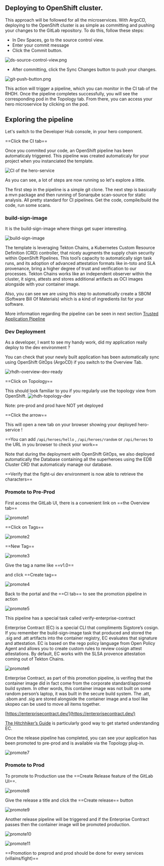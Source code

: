 ## Deploying to OpenShift cluster.

This approach will be followed for all the microservices.
With ArgoCD, deploying to the OpenShift cluster is as simple as committing and pushing your changes to the GitLab repository. 
To do this, follow these steps:

* In Dev Spaces, go to the source control view.
* Enter your commit message
* Click the Commit button.

![ds-source-control-view.png](images/ds-source-control-view.png)

* After committing, click the Sync Changes button to push your changes.

![git-push-button.png](images%2Fgit-push-button.png)

This action will trigger a pipeline, which you can monitor in the CI tab of the RHDH.
Once the pipeline completes successfully, you will see the corresponding pod in the Topology tab. 
From there, you can access your hero microservice by clicking on the pod.

## Exploring the pipeline

Let's switch to the Developer Hub console, in your hero component.

==Click the CI tab==

Once you commited your code, an OpenShift pipeline has been automaticaly triggered.
This pipeline was created automaticaly for your project when you instanciated the template.

![CI of the hero-service](images/rhdh-cicd.png)

As you can see, a lot of steps are now running so let's explore a little.

The first step in the pipeline is a simple git clone. The next step is basically a mvn package and then running of Sonarqube scan-source for static analysis. All pretty standard for CI pipelines. Get the code, compile/build the code, run some scans.

### build-sign-image
It is the build-sign-image where things get super interesting.

![build-sign-image](images/rhdh-build-sign-image.png)

The template is leveraging Tekton Chains, a Kubernetes Custom Resource Definition (CRD) controller, that nicely augments the supply chain security within OpenShift Pipelines. This tool’s capacity to automatically sign task runs, and its adoption of advanced attestation formats like in-toto and SLA provenance, bring a higher degree of trust and verification to our processes. Tekton Chains works like an independent observer within the cluster, it signs, attests and stores additional artifacts as OCI images alongside with your container image.

Also, you can see we are using this step to automatically create a SBOM (Software Bill Of Materials) which is a kind of ingredients list for your software.

More information regarding the pipeline can be seen in next section [Trusted Application Pipeline](./trusted-apps.md)


### Dev Deployment
As a developer, I want to see my handy work, did my application really deploy to the dev environment ?

You can check that your newly built application has been automatically sync using OpenShift GitOps (ArgoCD) if you switch to the Overview Tab.

![rhdh-overview-dev-ready](images/rhdp-overview-dev-ready.png)

==Click on Topology==

This should look familiar to you if you regularly use the topology view from OpenShift.
![rhdh-topology-dev](images/rhdh-topology-dev.png)


Note: pre-prod and prod have NOT yet deployed

==Click the arrow==

This will open a new tab on your browser showing your deployed hero-service !

==You can add `/api/heroes/hello` , `/api/heroes/random` or `/api/heroes` to the URL in you browser to check your work==

Note that during the deployment with OpenShift GitOps, we also deployed automatically the Database containing all the superheroes using the EDB Cluster CRD that automaticaly manage our database.

==Verify that the fight-ui dev environment is now able to retrieve the characters==


### Promote to Pre-Prod
First access the GitLab UI, there is a convenient link on ==the Overview tab==

![promote1](images/promote1.png)

==Click on Tags==

![promote2](images/promote2.png)

==New Tag==

![promote3](images/promote3.png)

Give the tag a name like ==v1.0==

and click ==Create tag==

![promote4](images/promote4.png)

Back to the portal and the ==CI tab== to see the promotion pipeline in action

![promote5](images/promote5.png)

This pipeline has a special task called verify-enterprise-contract

Enterprise Contract (EC) is a special CLI that compliments Sigstore’s cosign. If you remember the build-sign-image task that produced and stored the .sig and .att artifacts into the container registry, EC evaluates that signature and attestation. EC is based on the rego policy language from Open Policy Agent and allows you to create custom rules to review cosign attest attestations. By default, EC works with the SLSA provence attestation coming out of Tekton Chains.

![promote6](images/promote6.png)

Enterprise Contract, as part of this promotion pipeline, is verifing that the container image did in fact come from the corporate standard/approved build system. In other words, this container image was not built on some random person’s laptop, it was built in the secure build system. The .att, .sbom and .sig are stored alongside the container image and a tool like skopeo can be used to move all items together.

[https://enterprisecontract.dev/](https://enterprisecontract.dev/)

[The Hitchhiker’s Guide](https://enterprisecontract.dev/docs/user-guide/main/hitchhikers-guide.html) is particularly good way to get started understanding EC.

Once the release pipeline has completed, you can see your application has been promoted to pre-prod and is available via the Topology plug-in.

![promote7](images/promote7.png)


### Promote to Prod
To promote to Production use the ==Create Release feature of the GitLab UI==.

![promote8](images/promote8.png)

Give the release a title and click the ==Create release== button

![promote9](images/promote9.png)

Another release pipeline will be triggered and if the Enterprise Contract passes then the container image will be promoted production.

![promote10](images/promote10.png)

![promote11](images/promote11.png)


==Promotion to preprod and prod should be done for every services (villains/fight)==